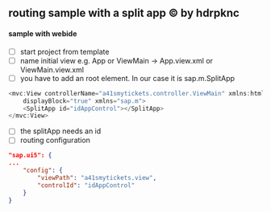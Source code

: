 
## routing sample with a split app :copyright: by hdrpknc

#### sample with webide
- [ ] start project from template
- [ ] name initial view e.g. App or ViewMain -> App.view.xml or ViewMain.view.xml
- [ ] you have to add an root element. In our case it is sap.m.SplitApp
```javascript
<mvc:View controllerName="a41smytickets.controller.ViewMain" xmlns:html="http://www.w3.org/1999/xhtml" xmlns:mvc="sap.ui.core.mvc"
	displayBlock="true" xmlns="sap.m">
	<SplitApp id="idAppControl"></SplitApp>
</mvc:View>
```
- [ ] the splitApp needs an id 
- [ ] routing configuration
```JSON
"sap.ui5": {
...
	"config": {
		"viewPath": "a41smytickets.view",
		"controlId": "idAppControl"
	}
}
```
